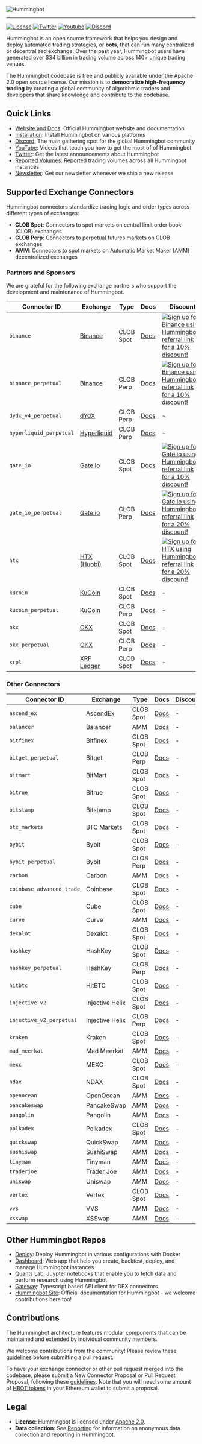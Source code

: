 ![Hummingbot](https://i.ibb.co/X5zNkKw/blacklogo-with-text.png)

----
[![License](https://img.shields.io/badge/License-Apache%202.0-informational.svg)](https://github.com/hummingbot/hummingbot/blob/master/LICENSE)
[![Twitter](https://img.shields.io/twitter/url?url=https://twitter.com/_hummingbot?style=social&label=_hummingbot)](https://twitter.com/_hummingbot)
[![Youtube](https://img.shields.io/youtube/channel/subscribers/UCxzzdEnDRbylLMWmaMjywOA)](https://www.youtube.com/@hummingbot)
[![Discord](https://img.shields.io/discord/530578568154054663?logo=discord&logoColor=white&style=flat-square)](https://discord.gg/hummingbot)

Hummingbot is an open source framework that helps you design and deploy automated trading strategies, or **bots**, that can run many centralized or decentralized exchange. Over the past year, Hummingbot users have generated over $34 billion in trading volume across 140+ unique trading venues. 

The Hummingbot codebase is free and publicly available under the Apache 2.0 open source license. Our mission is to **democratize high-frequency trading** by creating a global community of algorithmic traders and developers that share knowledge and contribute to the codebase.

## Quick Links

* [Website and Docs](https://hummingbot.org): Official Hummingbot website and documentation
* [Installation](https://hummingbot.org/installation/docker/): Install Hummingbot on various platforms
* [Discord](https://discord.gg/hummingbot): The main gathering spot for the global Hummingbot community
* [YouTube](https://www.youtube.com/c/hummingbot): Videos that teach you how to get the most of of Hummingbot
* [Twitter](https://twitter.com/_hummingbot): Get the latest announcements about Hummingbot
* [Reported Volumes](https://p.datadoghq.com/sb/a96a744f5-a15479d77992ccba0d23aecfd4c87a52): Reported trading volumes across all Hummingbot instances
* [Newsletter](https://hummingbot.substack.com): Get our newsletter whenever we ship a new release



## Supported Exchange Connectors

Hummingbot connectors standardize trading logic and order types across different types of exchanges:

 * **CLOB Spot**: Connectors to spot markets on central limit order book (CLOB) exchanges
 * **CLOB Perp**: Connectors to perpetual futures markets on CLOB exchanges
 * **AMM**: Connectors to spot markets on Automatic Market Maker (AMM) decentralized exchanges

### Partners and Sponsors

We are grateful for the following exchange partners who support the development and maintenance of Hummingbot.

| Connector ID | Exchange | Type | Docs | Discount |
|----|------|-------|------|----------|
| `binance` | [Binance](https://accounts.binance.com/register?ref=CBWO4LU6) | CLOB Spot | [Docs](https://hummingbot.org/exchanges/binance/) | [![Sign up for Binance using Hummingbot's referral link for a 10% discount!](https://img.shields.io/static/v1?label=Fee&message=%2d10%25&color=orange)](https://accounts.binance.com/register?ref=CBWO4LU6) |
| `binance_perpetual` | [Binance](https://accounts.binance.com/register?ref=CBWO4LU6) | CLOB Perp | [Docs](https://hummingbot.org/exchanges/binance/) | [![Sign up for Binance using Hummingbot's referral link for a 10% discount!](https://img.shields.io/static/v1?label=Fee&message=%2d10%25&color=orange)](https://accounts.binance.com/register?ref=CBWO4LU6) |
| `dydx_v4_perpetual` | [dYdX](https://www.dydx.exchange/) | CLOB Perp | [Docs](https://hummingbot.org/exchanges/dydx/) | - |
| `hyperliquid_perpetual` | [Hyperliquid](https://hyperliquid.io/) | CLOB Perp | [Docs](https://hummingbot.org/exchanges/hyperliquid/) | - |
| `gate_io` | [Gate.io](https://www.gate.io/referral/invite/HBOTGATE_0_103) | CLOB Spot | [Docs](https://hummingbot.org/exchanges/gate-io/) | [![Sign up for Gate.io using Hummingbot's referral link for a 10% discount!](https://img.shields.io/static/v1?label=Fee&message=%2d20%25&color=orange)](https://www.gate.io/referral/invite/HBOTGATE_0_103) |
| `gate_io_perpetual` | [Gate.io](https://www.gate.io/referral/invite/HBOTGATE_0_103) | CLOB Perp | [Docs](https://hummingbot.org/exchanges/gate-io/) | [![Sign up for Gate.io using Hummingbot's referral link for a 20% discount!](https://img.shields.io/static/v1?label=Fee&message=%2d20%25&color=orange)](https://www.gate.io/referral/invite/HBOTGATE_0_103) |
| `htx` | [HTX (Huobi)](https://www.htx.com.pk/invite/en-us/1h?invite_code=re4w9223) | CLOB Spot | [Docs](https://hummingbot.org/exchanges/huobi/) | [![Sign up for HTX using Hummingbot's referral link for a 20% discount!](https://img.shields.io/static/v1?label=Fee&message=%2d20%25&color=orange)](https://www.htx.com.pk/invite/en-us/1h?invite_code=re4w9223) |
| `kucoin` | [KuCoin](https://www.kucoin.com/) | CLOB Spot | [Docs](https://hummingbot.org/exchanges/kucoin/) | - |
| `kucoin_perpetual` | [KuCoin](https://www.kucoin.com/) | CLOB Perp | [Docs](https://hummingbot.org/exchanges/kucoin/) | - |
| `okx` | [OKX](https://www.okx.com/) | CLOB Spot | [Docs](https://hummingbot.org/exchanges/okx/okx/) | - |
| `okx_perpetual` | [OKX](https://www.okx.com/) | CLOB Perp | [Docs](https://hummingbot.org/exchanges/okx/okx/) | - |
| `xrpl` | [XRP Ledger](https://xrpl.org/) | CLOB Spot | [Docs](https://hummingbot.org/exchanges/xrpl/) | - |

### Other Connectors

| Connector ID | Exchange | Type | Docs | Discount |
|----|------|-------|------|----------|
| `ascend_ex` | AscendEx | CLOB Spot | [Docs](https://hummingbot.org/exchanges/ascendex/) | - |
| `balancer` | Balancer | AMM | [Docs](https://hummingbot.org/exchanges/balancer/) | - |
| `bitfinex` | Bitfinex | CLOB Spot | [Docs](https://hummingbot.org/exchanges/bitfinex/) | - |
| `bitget_perpetual` | Bitget | CLOB Perp | [Docs](https://hummingbot.org/exchanges/bitget-perpetual/) | - |
| `bitmart` | BitMart | CLOB Spot | [Docs](https://hummingbot.org/exchanges/bitmart/) | - |
| `bitrue` | Bitrue | CLOB Spot | [Docs](https://hummingbot.org/exchanges/bitrue/) | - |
| `bitstamp` | Bitstamp | CLOB Spot | [Docs](https://hummingbot.org/exchanges/bitstamp/) | - |
| `btc_markets` | BTC Markets | CLOB Spot | [Docs](https://hummingbot.org/exchanges/btc-markets/) | - |
| `bybit` | Bybit | CLOB Spot | [Docs](https://hummingbot.org/exchanges/bybit/) | - |
| `bybit_perpetual` | Bybit | CLOB Perp | [Docs](https://hummingbot.org/exchanges/bybit/) | - |
| `carbon` | Carbon | AMM | [Docs](https://hummingbot.org/exchanges/carbon/) | - |
| `coinbase_advanced_trade` | Coinbase | CLOB Spot | [Docs](https://hummingbot.org/exchanges/coinbase/) | - |
| `cube` | Cube | CLOB Spot | [Docs](https://hummingbot.org/exchanges/cube/) | - |
| `curve` | Curve | AMM | [Docs](https://hummingbot.org/exchanges/curve/) | - |
| `dexalot` | Dexalot | CLOB Spot | [Docs](https://hummingbot.org/exchanges/dexalot/) | - |
| `hashkey` | HashKey | CLOB Spot | [Docs](https://hummingbot.org/exchanges/hashkey/) | - |
| `hashkey_perpetual` | HashKey | CLOB Perp | [Docs](https://hummingbot.org/exchanges/hashkey/) | - |
| `hitbtc` | HitBTC | CLOB Spot | [Docs](https://hummingbot.org/) | - |
| `injective_v2` | Injective Helix | CLOB Spot | [Docs](https://hummingbot.org/exchanges/injective/) | - |
| `injective_v2_perpetual` | Injective Helix | CLOB Perp | [Docs](https://hummingbot.org/exchanges/injective/) | - |
| `kraken` | Kraken | CLOB Spot | [Docs](https://hummingbot.org/exchanges/kraken/) | - |
| `mad_meerkat` | Mad Meerkat | AMM | [Docs](https://hummingbot.org/exchanges/mad-meerkat/) | - |
| `mexc` | MEXC | CLOB Spot | [Docs](https://hummingbot.org/exchanges/mexc/) | - |
| `ndax` | NDAX | CLOB Spot | [Docs](https://hummingbot.org/exchanges/ndax/) | - |
| `openocean` | OpenOcean | AMM | [Docs](https://hummingbot.org/exchanges/openocean/) | - |
| `pancakeswap` | PancakeSwap | AMM | [Docs](https://hummingbot.org/exchanges/pancakeswap/) | - |
| `pangolin` | Pangolin | AMM | [Docs](https://hummingbot.org/exchanges/pangolin/) | - |
| `polkadex` | Polkadex | CLOB Spot | [Docs](https://hummingbot.org/exchanges/polkadex/) | - |
| `quickswap` | QuickSwap | AMM | [Docs](https://hummingbot.org/exchanges/quickswap/) | - |
| `sushiswap` | SushiSwap | AMM | [Docs](https://hummingbot.org/exchanges/sushiswap/) | - |
| `tinyman` | Tinyman | AMM | [Docs](https://hummingbot.org/exchanges/tinyman/) | - |
| `traderjoe` | Trader Joe | AMM | [Docs](https://hummingbot.org/exchanges/traderjoe/) | - |
| `uniswap` | Uniswap | AMM | [Docs](https://hummingbot.org/exchanges/uniswap/) | - |
| `vertex` | Vertex | CLOB Spot | [Docs](https://hummingbot.org/) | - |
| `vvs` | VVS | AMM | [Docs](https://hummingbot.org/exchanges/vvs/) | - |
| `xsswap` | XSSwap | AMM | [Docs](https://hummingbot.org/exchanges/xswap/) | - |

## Other Hummingbot Repos

* [Deploy](https://github.com/hummingbot/deploy): Deploy Hummingbot in various configurations with Docker
* [Dashboard](https://github.com/hummingbot/dashboard): Web app that help you create, backtest, deploy, and manage Hummingbot instances
* [Quants Lab](https://github.com/hummingbot/quants-lab): Juypter notebooks that enable you to fetch data and perform research using Hummingbot
* [Gateway](https://github.com/hummingbot/gateway): Typescript based API client for DEX connectors
* [Hummingbot Site](https://github.com/hummingbot/hummingbot-site): Official documentation for Hummingbot - we welcome contributions here too!

## Contributions

The Hummingbot architecture features modular components that can be maintained and extended by individual community members.

We welcome contributions from the community! Please review these [guidelines](./CONTRIBUTING.md) before submitting a pull request.

To have your exchange connector or other pull request merged into the codebase, please submit a New Connector Proposal or Pull Request Proposal, following these [guidelines](https://hummingbot.org/governance/proposals/). Note that you will need some amount of [HBOT tokens](https://etherscan.io/token/0xe5097d9baeafb89f9bcb78c9290d545db5f9e9cb) in your Ethereum wallet to submit a proposal.

## Legal

* **License**: Hummingbot is licensed under [Apache 2.0](./LICENSE).
* **Data collection**: See [Reporting](https://hummingbot.org/reporting/) for information on anonymous data collection and reporting in Hummingbot.